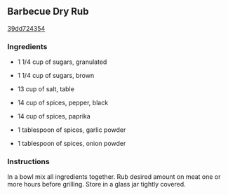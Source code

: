 ## Barbecue Dry Rub

[39dd724354](http://www.food.com/recipe/barbecue-dry-rub-238172)

### Ingredients

 - 1 1/4 cup of sugars, granulated

 - 1 1/4 cup of sugars, brown

 - 13 cup of salt, table

 - 14 cup of spices, pepper, black

 - 14 cup of spices, paprika

 - 1 tablespoon of spices, garlic powder

 - 1 tablespoon of spices, onion powder

### Instructions

In a bowl mix all ingredients together. Rub desired amount on meat one or more hours before grilling. Store in a glass jar tightly covered.